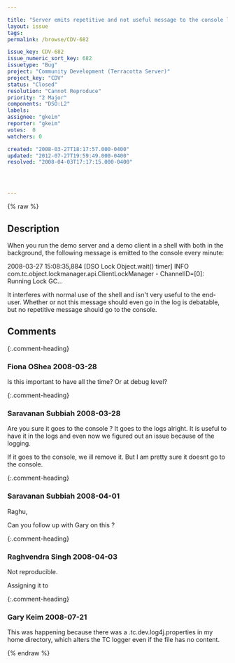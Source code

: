 ```yaml
---

title: "Server emits repetitive and not useful message to the console logger"
layout: issue
tags: 
permalink: /browse/CDV-682

issue_key: CDV-682
issue_numeric_sort_key: 682
issuetype: "Bug"
project: "Community Development (Terracotta Server)"
project_key: "CDV"
status: "Closed"
resolution: "Cannot Reproduce"
priority: "2 Major"
components: "DSO:L2"
labels: 
assignee: "gkeim"
reporter: "gkeim"
votes:  0
watchers: 0

created: "2008-03-27T18:17:57.000-0400"
updated: "2012-07-27T19:59:49.000-0400"
resolved: "2008-04-03T17:17:15.000-0400"




---
```


{% raw %}

## Description

<div markdown="1" class="description">

When you run the demo server and a demo client in a shell with both in the background, the following message is emitted to the console every minute:

 2008-03-27 15:08:35,884 [DSO Lock Object.wait() timer] INFO com.tc.object.lockmanager.api.ClientLockManager - ChannelID=[0]: Running Lock GC...

It interferes with normal use of the shell and isn't very useful to the end-user.  Whether or not this message should even go in the log is debatable, but no repetitive message should go to the console.


</div>

## Comments


{:.comment-heading}
### **Fiona OShea** <span class="date">2008-03-28</span>

<div markdown="1" class="comment">

Is this important to have all the time? Or at debug level? 

</div>


{:.comment-heading}
### **Saravanan Subbiah** <span class="date">2008-03-28</span>

<div markdown="1" class="comment">

Are you sure it goes to the console ? It goes to the logs alright. It is useful to have it in the logs and even now we figured out an issue because of the logging.

If it goes to the console, we ill remove it. But I am pretty sure it doesnt go to the console.

</div>


{:.comment-heading}
### **Saravanan Subbiah** <span class="date">2008-04-01</span>

<div markdown="1" class="comment">

Raghu,

Can you follow up with Gary on this ?



</div>


{:.comment-heading}
### **Raghvendra Singh** <span class="date">2008-04-03</span>

<div markdown="1" class="comment">

Not reproducible.

Assigning it to 

</div>


{:.comment-heading}
### **Gary Keim** <span class="date">2008-07-21</span>

<div markdown="1" class="comment">

This was happening because there was a .tc.dev.log4j.properties in my home directory, which alters the TC logger even if the file has no content.


</div>



{% endraw %}
